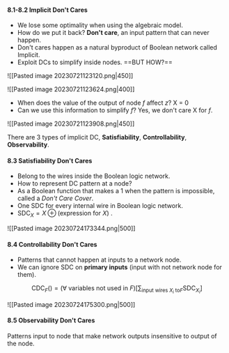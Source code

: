 #### 8.1-8.2 Implicit Don't Cares

* We lose some optimality when using the algebraic model.
* How do we put it back? **Don't care**, an input pattern that can never happen.
* Don't cares happen as a natural byproduct of Boolean network called Implicit.
* Exploit DCs to simplify inside nodes. ==BUT HOW?==

![[Pasted image 20230721123120.png|450]]

![[Pasted image 20230721123624.png|400]]

* When does the value of the output of node $f$ affect $z$? X = 0
* Can we use this information to simplify $f$? Yes, we don't care X for $f$.

![[Pasted image 20230721123908.png|450]]

There are 3 types of implicit DC, **Satisfiability**, **Controllability**, **Observability**.

#### 8.3 Satisfiability Don't Cares

* Belong to the wires inside the Boolean logic network.
* How to represent DC pattern at a node?
* As a Boolean function that makes a 1 when the pattern is impossible, called a *Don't Care Cover*.
* One SDC for every internal wire in Boolean logic network.
* $\text{SDC}_X = X \oplus (\text{expression for } X)$ .

![[Pasted image 20230724173344.png|500]]

#### 8.4 Controllability Don't Cares

* Patterns that cannot happen at inputs to a network node.
* We can ignore SDC on **primary inputs** (input with not network node for them).

$$
\text{CDC}_F() = (\forall \text{ variables not used in }F)[\sum_{\text{input wires }X_i\text{ to}F} \text{SDC}_{X_i}]
$$

![[Pasted image 20230724175300.png|500]]

#### 8.5 Observability Don't Cares

Patterns input to node that make network outputs insensitive to output of the node.